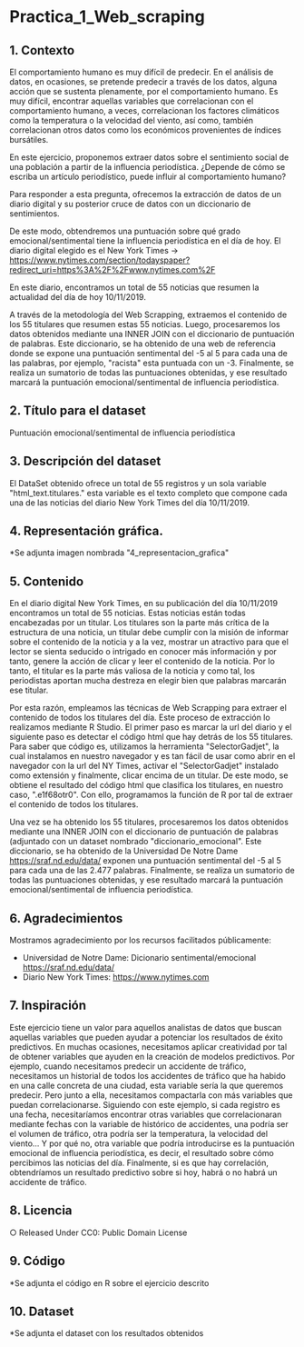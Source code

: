 # Practica_1_Web_scraping
##  1. Contexto
El comportamiento humano es muy difícil de predecir. En el análisis de datos, en ocasiones, se pretende predecir a través de los datos, alguna acción que se sustenta plenamente, por el comportamiento humano. Es muy difícil, encontrar aquellas variables que correlacionan con el comportamiento humano, a veces, correlacionan los factores climáticos como la temperatura o la velocidad del viento, así como, también correlacionan otros datos como los económicos provenientes de índices bursátiles.

En este ejercicio, proponemos extraer datos sobre el sentimiento social de una población a partir de la influencia periodística.
¿Depende de cómo se escriba un artículo periodístico, puede influir al comportamiento humano?

Para responder a esta pregunta, ofrecemos la extracción de datos de un diario digital y su posterior cruce de datos con un diccionario de sentimientos.

De este modo, obtendremos una puntuación sobre qué grado emocional/sentimental tiene la influencia periodística en el día de hoy.
El diario digital elegido es el New York Times -> https://www.nytimes.com/section/todayspaper?redirect_uri=https%3A%2F%2Fwww.nytimes.com%2F

En este diario, encontramos un total de 55 noticias que resumen la actualidad del día de hoy 10/11/2019.

A través de la metodología del Web Scrapping, extraemos el contenido de los 55 titulares que resumen estas 55 noticias. Luego, procesaremos los datos obtenidos mediante una INNER JOIN con el diccionario de puntuación de palabras. Este diccionario, se ha obtenido de una web de referencia donde se expone una puntuación sentimental del -5 al 5 para cada una de las palabras, por ejemplo, "racista" esta puntuada con un -3. Finalmente, se realiza un sumatorio de todas las puntuaciones obtenidas, y ese resultado marcará la puntuación emocional/sentimental de influencia periodística.

##  2. Título para el dataset
Puntuación emocional/sentimental de influencia periodística

## 3. Descripción del dataset
El DataSet obtenido ofrece un total de 55 registros y un sola variable "html_text.titulares." esta  variable es el texto completo que compone cada una de las noticias del diario New York Times del día 10/11/2019.

## 4. Representación gráfica. 
*Se adjunta imagen nombrada "4_representacion_grafica"

## 5. Contenido
En el diario digital New York Times, en su publicación del día 10/11/2019 encontramos un total de 55 noticias. Estas noticias están todas encabezadas por un titular. Los titulares son la parte más crítica de la estructura de una noticia, un titular debe cumplir con la misión de informar sobre el contenido de la noticia y a la vez, mostrar un atractivo para que el lector se sienta seducido o intrigado en conocer más información y por tanto, genere la acción de clicar y leer el contenido de la noticia. Por lo tanto, el titular es la parte más valiosa de la noticia y como tal, los periodistas aportan mucha destreza en elegir bien que palabras marcarán ese titular. 

Por esta razón, empleamos las técnicas de Web Scrapping para extraer el contenido de todos los titulares del día. Este proceso de extracción lo realizamos mediante R Studio. El primer paso es marcar la url del diario y el siguiente paso es detectar el código html que hay detrás de los 55 titulares. Para saber que código es, utilizamos la herramienta "SelectorGadjet", la cual instalamos en nuestro navegador y es tan fácil de usar como abrir en el navegador con la url del NY Times, activar el "SelectorGadjet" instalado como extensión y finalmente, clicar encima de un titular. De este modo, se obtiene el resultado del código html que clasifica los titulares, en nuestro caso, ".e1f68otr0". Con ello, programamos la función de R por tal de extraer el contenido de todos los titulares.

Una vez se ha obtenido los 55 titulares, procesaremos los datos obtenidos mediante una INNER JOIN con el diccionario de puntuación de palabras (adjuntado con un dataset nombrado "diccionario_emocional". Este diccionario, se ha obtenido de la Universidad De Notre Dame https://sraf.nd.edu/data/ exponen una puntuación sentimental del -5 al 5 para cada una de las 2.477 palabras. Finalmente, se realiza un sumatorio de todas las puntuaciones obtenidas, y ese resultado marcará la puntuación emocional/sentimental de influencia periodística. 

## 6. Agradecimientos
Mostramos agradecimiento por los recursos facilitados públicamente: 

- Universidad de Notre Dame: Dicionario sentimental/emocional https://sraf.nd.edu/data/
- Diario New York Times: https://www.nytimes.com

## 7. Inspiración
Este ejercicio tiene un valor para aquellos analistas de datos que buscan aquellas variables que pueden ayudar a potenciar los resultados de éxito predictivos. En muchas ocasiones, necesitamos aplicar creatividad por tal de obtener variables que ayuden en la creación de modelos predictivos. Por ejemplo, cuando necesitamos predecir un accidente de tráfico, necesitamos un historial de todos los accidentes de tráfico que ha habido en una calle concreta de una ciudad, esta variable sería la que queremos predecir. Pero junto a ella, necesitamos compactarla con más variables que puedan correlacionarse. Siguiendo con este ejemplo, si cada registro es una fecha, necesitaríamos encontrar otras variables que correlacionaran mediante fechas con la variable de histórico de accidentes, una podría ser el volumen de tráfico, otra podría ser la temperatura, la velocidad del viento... Y por qué no, otra variable que podría introducirse es la puntuación emocional de influencia periodística, es decir, el resultado sobre cómo percibimos las noticias del día. Finalmente, si es que hay correlación, obtendríamos un resultado predictivo sobre si hoy, habrá o no habrá un accidente de tráfico.

## 8. Licencia

○ Released Under CC0: Public Domain License

## 9. Código
*Se adjunta el código en R sobre el ejercicio descrito

## 10. Dataset
*Se adjunta el dataset con los resultados obtenidos
